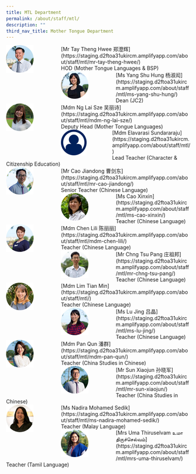 ```yaml
---
title: MTL Department
permalink: /about/staff/mtl/
description: ""
third_nav_title: Mother Tongue Department
---
```

<div>  
<div style="float: left">  
<img src="/images/Staff/HOD-Tay-Theng-Hwee_s2.jpg" 
    style="width:50%">
</div>  
<div></div>  
</div>	
[Mr Tay Theng Hwee 郑澄辉](https://staging.d2ftoa31ukircm.amplifyapp.com/about/staff/mtl/mr-tay-theng-hwee/) <br>
HOD (Mother Tongue Languages & BSP)

<div>  
<div style="float: left">  
<img src="/images/Staff/MTL-Yang-Shu-Hung_s.jpg" 
    style="width:50%">
</div>  
<div></div>  
</div>	
[Ms Yang Shu Hung 杨淑闳](https://staging.d2ftoa31ukircm.amplifyapp.com/about/staff/mtl/ms-yang-shu-hung/) <br>
Dean (JC2)

<div>  
<div style="float: left">  
<img src="/images/Staff/MTL-Ng-Lai-Sze_s.jpg" 
    style="width:50%">
</div>  
<div></div>  
</div>	
[Mdm Ng Lai Sze 吴丽诗](https://staging.d2ftoa31ukircm.amplifyapp.com/about/staff/mtl/mdm-ng-lai-sze/) <br>
Deputy Head (Mother Tongue Languages)

<div>  
<div style="float: left">  
<img src="/images/Staff/Staff-Profile%20(1).png" 
    style="width:50%">
</div>  
<div></div>  
</div>	
[Mdm Elavarasi Sundararaju] (https://staging.d2ftoa31ukircm.amplifyapp.com/about/staff/mtl/)</b>
<br>
Lead Teacher (Character & Citizenship Education)

<div>  
<div style="float: left">  
<img src="/images/Staff/MTL-Cao-Jiandong_s2.jpg" 
    style="width:50%">
</div>  
<div></div>  
</div>	
[Mr Cao Jiandong 曹剑东](https://staging.d2ftoa31ukircm.amplifyapp.com/about/staff/mtl/mr-cao-jiandong/) <br>
Senior Teacher (Chinese Language)

<div>  
<div style="float: left">  
<img src="/images/Staff/MTL-Cao-Xinxin_s.jpg" 
    style="width:50%">
</div>  
<div></div>  
</div>	
[Ms Cao Xinxin](https://staging.d2ftoa31ukircm.amplifyapp.com/about/staff/mtl/ms-cao-xinxin/)<br>
Teacher (Chinese Language)

<div>  
<div style="float: left">  
<img src="/images/Staff/MTL-Chen-Lili_s.jpg" 
    style="width:50%">
</div>  
<div></div>  
</div>	
[Mdm Chen Lili 陈丽丽](https://staging.d2ftoa31ukircm.amplifyapp.com/about/staff/mtl/mdm-chen-lili/) <br>
Teacher (Chinese Language)

<div>  
<div style="float: left">  
<img src="/images/Staff/MTL-Chng-Tsu-Pang_s.jpg" 
    style="width:50%">
</div>  
<div></div>  
</div>	
[Mr Chng Tsu Pang 庄祖邦](https://staging.d2ftoa31ukircm.amplifyapp.com/about/staff/mtl/mr-chng-tsu-pang/) <br>
Teacher (Chinese Language)

<div>  
<div style="float: left">  
<img src="/images/Staff/MTL-Lim-Tian-Min_s.jpg" 
    style="width:50%">
</div>  
<div></div>  
</div>	
[Mdm Lim Tian Min](https://staging.d2ftoa31ukircm.amplifyapp.com/about/staff/mtl/)<br>
Teacher (Chinese Language)

<div>  
<div style="float: left">  
<img src="/images/Staff/MTL-Lu-Jing_s.jpg" 
    style="width:50%">
</div>  
<div></div>  
</div>	
[Ms Lu Jing 吕晶](https://staging.d2ftoa31ukircm.amplifyapp.com/about/staff/mtl/ms-lu-jing/) <br>
Teacher (Chinese Language)

<div>  
<div style="float: left">  
<img src="/images/Staff/MTL-Pan-Qun_s.jpg" 
    style="width:50%">
</div>  
<div></div>  
</div>	
[Mdm Pan Qun 潘群](https://staging.d2ftoa31ukircm.amplifyapp.com/about/staff/mtl/mdm-pan-qun/) <br>
Teacher (China Studies in Chinese)

<div>  
<div style="float: left">  
<img src="/images/Staff/MTL-Sun-Xiaojun_s.jpg" 
    style="width:50%">
</div>  
<div></div>  
</div>	
[Mr Sun Xiaojun 孙晓军](https://staging.d2ftoa31ukircm.amplifyapp.com/about/staff/mtl/mr-sun-xiaojun/) <br>
Teacher (China Studies in Chinese)

<div>  
<div style="float: left">  
<img src="/images/Staff/MTL-Nadira_s-1.jpg" 
    style="width:50%">
</div>  
<div></div>  
</div>	
[Ms Nadira Mohamed Sedik](https://staging.d2ftoa31ukircm.amplifyapp.com/about/staff/mtl/ms-nadira-mohamed-sedik/) <br>
Teacher (Malay Language)

<div>  
<div style="float: left">  
<img src="/images/Staff/MTL-Uma-Thiru_s.jpg" 
    style="width:50%">
</div>  
<div></div>  
</div>	
[Mrs Uma Thiruselvam உமா திருச்செல்வம்](https://staging.d2ftoa31ukircm.amplifyapp.com/about/staff/mtl/mrs-uma-thiruselvam/) <br>
Teacher (Tamil Language)